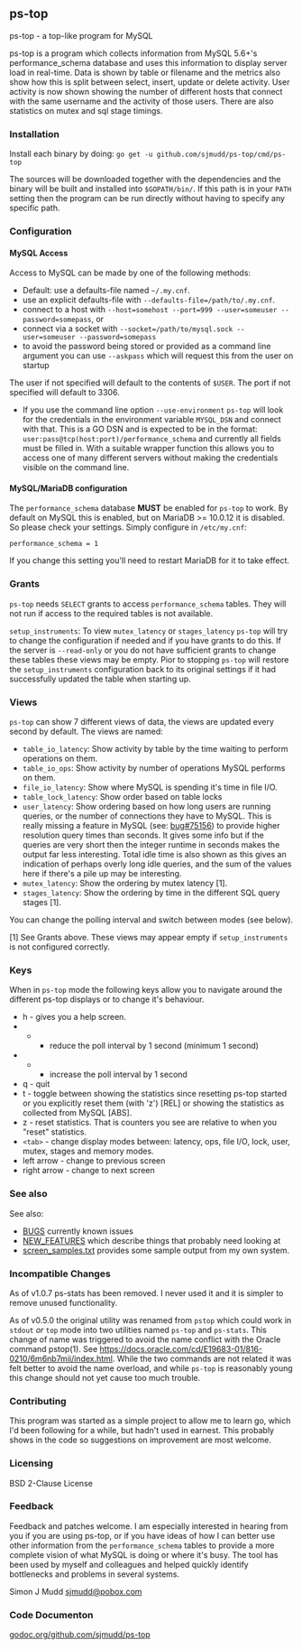 ## ps-top

ps-top - a top-like program for MySQL

ps-top is a program which collects information from MySQL 5.6+'s
performance_schema database and uses this information to display
server load in real-time. Data is shown by table or filename and
the metrics also show how this is split between select, insert,
update or delete activity.  User activity is now shown showing the
number of different hosts that connect with the same username and
the activity of those users.  There are also statistics on mutex
and sql stage timings.

### Installation

Install each binary by doing:
`go get -u github.com/sjmudd/ps-top/cmd/ps-top`

The sources will be downloaded together with the dependencies and
the binary will be built and installed into `$GOPATH/bin/`. If
this path is in your `PATH` setting then the program can be run
directly without having to specify any specific path.

### Configuration

#### MySQL Access

Access to MySQL can be made by one of the following methods:
* Default: use a defaults-file named `~/.my.cnf`.
* use an explicit defaults-file with `--defaults-file=/path/to/.my.cnf`.
* connect to a host with `--host=somehost --port=999 --user=someuser --password=somepass`, or
* connect via a socket with `--socket=/path/to/mysql.sock --user=someuser --password=somepass`
* to avoid the password being stored or provided as a command line
  argument you can use `--askpass` which will request this from the
  user on startup

The user if not specified will default to the contents of `$USER`.
The port if not specified will default to 3306.

* If you use the command line option `--use-environment` `ps-top`
will look for the credentials in the environment
variable `MYSQL_DSN` and connect with that.  This is a GO DSN and
is expected to be in the format:
`user:pass@tcp(host:port)/performance_schema` and currently all
fields must be filled in. With a suitable wrapper function  this
allows you to access one of many different servers without making
the credentials visible on the command line.

#### MySQL/MariaDB configuration

The `performance_schema` database **MUST** be enabled for `ps-top` to work.
By default on MySQL this is enabled, but on MariaDB >= 10.0.12 it is disabled.
So please check your settings. Simply configure in `/etc/my.cnf`:

`performance_schema = 1`

If you change this setting you'll need to restart MariaDB for it to take
effect.

### Grants

`ps-top` needs `SELECT` grants to access `performance_schema`
tables. They will not run if access to the required tables is not
available.

`setup_instruments`: To view `mutex_latency` or `stages_latency`
`ps-top` will try to change the configuration if needed and if you
have grants to do this.  If the server is `--read-only` or you do not
have sufficient grants to change these tables these views may be empty.
Pior to stopping `ps-top` will restore the `setup_instruments` configuration
back to its original settings if it had successfully updated the table
when starting up.

### Views

`ps-top` can show 7 different views of data, the views
are updated every second by default.  The views are named:

* `table_io_latency`: Show activity by table by the time waiting to perform operations on them.
* `table_io_ops`: Show activity by number of operations MySQL performs on them.
* `file_io_latency`: Show where MySQL is spending it's time in file I/O.
* `table_lock_latency`: Show order based on table locks
* `user_latency`: Show ordering based on how long users are running
queries, or the number of connections they have to MySQL. This is
really missing a feature in MySQL (see: [bug#75156](http://bugs.mysql.com/75156))
to provide higher resolution query times than seconds. It gives
some info but if the queries are very short then the integer runtime
in seconds makes the output far less interesting. Total idle time is also
shown as this gives an indication of perhaps overly long idle queries,
and the sum of the values here if there's a pile up may be interesting.
* `mutex_latency`: Show the ordering by mutex latency [1].
* `stages_latency`: Show the ordering by time in the different SQL query stages [1].

You can change the polling interval and switch between modes (see below).

[1] See Grants above. These views may appear empty if `setup_instruments` is not
configured correctly.

### Keys

When in `ps-top` mode the following keys allow you to navigate around the different ps-top displays or to change it's behaviour.

* h - gives you a help screen.
* - - reduce the poll interval by 1 second (minimum 1 second)
* + - increase the poll interval by 1 second
* q - quit
* t - toggle between showing the statistics since resetting ps-top started or you explicitly reset them (with 'z') [REL] or showing the statistics as collected from MySQL [ABS].
* z - reset statistics. That is counters you see are relative to when you "reset" statistics.
* `<tab>` - change display modes between: latency, ops, file I/O, lock, user, mutex, stages and memory modes.
* left arrow - change to previous screen
* right arrow - change to next screen

### See also

See also:
* [BUGS](https://github.com/sjmudd/ps-top/blob/master/BUGS) currently known issues
* [NEW_FEATURES](https://github.com/sjmudd/ps-top/blob/master/NEW_FEATURES) which describe things that probably need looking at
* [screen_samples.txt](https://github.com/sjmudd/ps-top/blob/master/screen_samples.txt) provides some sample output from my own system.

### Incompatible Changes

As of v1.0.7 ps-stats has been removed.  I never used it and it is simpler
to remove unused functionality.

As of v0.5.0 the original utility was renamed from `pstop` which
could work in `stdout` _or_ `top` mode into two utilities named
`ps-top` and `ps-stats`.  This change of name was triggered to avoid
the name conflict with the Oracle command pstop(1). See
https://docs.oracle.com/cd/E19683-01/816-0210/6m6nb7mii/index.html.  While
the two commands are not related it was felt better to avoid the
name overload, and while `ps-top` is reasonably young this change
should not yet cause too much trouble.

### Contributing

This program was started as a simple project to allow me to learn
go, which I'd been following for a while, but hadn't used in earnest.
This probably shows in the code so suggestions on improvement are
most welcome.

### Licensing

BSD 2-Clause License

### Feedback

Feedback and patches welcome. I am especially interested in hearing
from you if you are using ps-top, or if you have ideas of how I can
better use other information from the `performance_schema` tables
to provide a more complete vision of what MySQL is doing or where
it's busy.  The tool has been used by myself and colleagues and
helped quickly identify bottlenecks and problems in several systems.

Simon J Mudd
<sjmudd@pobox.com>

### Code Documenton
[godoc.org/github.com/sjmudd/ps-top](http://godoc.org/github.com/sjmudd/ps-top)
